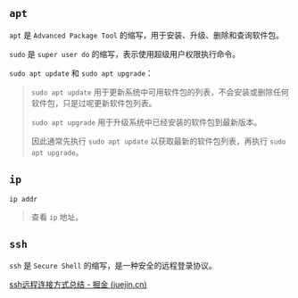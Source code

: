 ## `apt`

`apt` 是 `Advanced Package Tool` 的缩写，用于安装、升级、删除和查询软件包。

`sudo` 是 `super user do` 的缩写，表示使用超级用户权限执行命令。

`sudo apt update` 和 `sudo apt upgrade`：

> `sudo apt update` 用于更新系统中可用软件包的列表，不会安装或删除任何软件包，只是过呢更新软件包列表。
>
> `sudo apt upgrade` 用于升级系统中已经安装的软件包到最新版本。
>
> 因此通常先执行 `sudo apt update` 以获取最新的软件包列表，再执行 `sudo apt upgrade`。

## `ip`

`ip addr`

> 查看 `ip` 地址。

## `ssh`

`ssh` 是 `Secure Shell` 的缩写，是一种安全的远程登录协议。

[ssh远程连接方式总结 - 掘金 (juejin.cn)](https://juejin.cn/post/7205138514869567548?searchId=20240217160744DFA04D2745BF12E12BE8)
